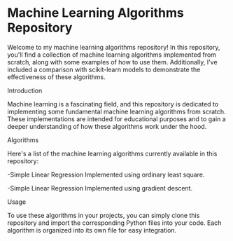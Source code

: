 # Machine Learning Algorithms Repository

Welcome to my machine learning algorithms repository! In this repository, you'll find a collection of machine learning algorithms implemented from scratch, along with some examples of how to use them. Additionally, I've included a comparison with scikit-learn models to demonstrate the effectiveness of these algorithms.

Introduction

Machine learning is a fascinating field, and this repository is dedicated to implementing some fundamental machine learning algorithms from scratch. These implementations are intended for educational purposes and to gain a deeper understanding of how these algorithms work under the hood.

Algorithms

Here's a list of the machine learning algorithms currently available in this repository:

-Simple Linear Regression Implemented using ordinary least square. 


-Simple Linear Regression Implemented using gradient descent. 

Usage

To use these algorithms in your projects, you can simply clone this repository and import the corresponding Python files into your code. Each algorithm is organized into its own file for easy integration.
